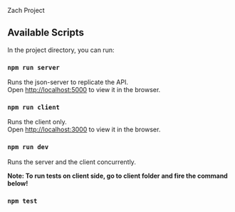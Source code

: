 Zach Project

## Available Scripts

In the project directory, you can run:

### `npm run server`

Runs the json-server to replicate the API.<br>
Open [http://localhost:5000](http://localhost:5000) to view it in the browser.

### `npm run client`

Runs the client only.<br>
Open [http://localhost:3000](http://localhost:3000) to view it in the browser.

### `npm run dev`

Runs the server and the client concurrently.

**Note: To run tests on client side, go to client folder and fire the command below!**

### `npm test`